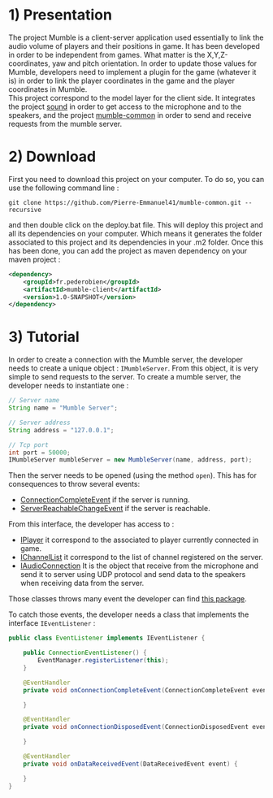 # 1) Presentation

The project Mumble is a client-server application used essentially to link the audio volume of players and their positions in game. It has been developed in order to be independent from games. What matter is the X,Y,Z-coordinates, yaw and pitch orientation. In order to update those values for Mumble, developers need to implement a plugin for the game (whatever it is) in order to link the player coordinates in the game and the player coordinates in Mumble.  
This project correspond to the model layer for the client side. It integrates the project [sound](https://github.com/Pierre-Emmanuel41/sound) in order to get access to the microphone and to the speakers, and the project [mumble-common](https://github.com/Pierre-Emmanuel41/mumble-common) in order to send and receive requests from the mumble server.

# 2) Download

First you need to download this project on your computer. To do so, you can use the following command line :

```git
git clone https://github.com/Pierre-Emmanuel41/mumble-common.git --recursive
```

and then double click on the deploy.bat file. This will deploy this project and all its dependencies on your computer. Which means it generates the folder associated to this project and its dependencies in your .m2 folder. Once this has been done, you can add the project as maven dependency on your maven project :

```xml
<dependency>
	<groupId>fr.pederobien</groupId>
	<artifactId>mumble-client</artifactId>
	<version>1.0-SNAPSHOT</version>
</dependency>
```

# 3) Tutorial

In order to create a connection with the Mumble server, the developer needs to create a unique object : <code>IMumbleServer</code>. From this object, it is very simple to send requests to the server. To create a mumble server, the developer needs to instantiate one :

```java
// Server name
String name = "Mumble Server";

// Server address
String address = "127.0.0.1";

// Tcp port
int port = 50000;
IMumbleServer mumbleServer = new MumbleServer(name, address, port);
```

Then the server needs to be opened (using the method <code>open</code>). This has for consequences to throw several events:  

- [ConnectionCompleteEvent](https://github.com/Pierre-Emmanuel41/communication/blob/master/src/main/java/fr/pederobien/communication/event/ConnectionCompleteEvent.java) if the server is running.
- [ServerReachableChangeEvent](https://github.com/Pierre-Emmanuel41/mumble-client/blob/master/src/main/java/fr/pederobien/mumble/client/event/ServerReachableChangeEvent.java) if the server is reachable.

From this interface, the developer has access to :  

- [IPlayer](https://github.com/Pierre-Emmanuel41/mumble-client/blob/master/src/main/java/fr/pederobien/mumble/client/interfaces/IPlayer.java) it correspond to the associated to player currently connected in game.
- [IChannelList](https://github.com/Pierre-Emmanuel41/mumble-client/blob/master/src/main/java/fr/pederobien/mumble/client/interfaces/IChannelList.java) it correspond to the list of channel registered on the server.
- [IAudioConnection](https://github.com/Pierre-Emmanuel41/mumble-client/blob/master/src/main/java/fr/pederobien/mumble/client/interfaces/IAudioConnection.java) It is the object that receive from the microphone and send it to server using UDP protocol and send data to the speakers when receiving data from the server.

Those classes throws many event the developer can find [this package](https://github.com/Pierre-Emmanuel41/mumble-client/tree/master/src/main/java/fr/pederobien/mumble/client/event).

To catch those events, the developer needs a class that implements the interface <code>IEventListener</code> :

``` java
public class EventListener implements IEventListener {

	public ConnectionEventListener() {
		EventManager.registerListener(this);
	}

	@EventHandler
	private void onConnectionCompleteEvent(ConnectionCompleteEvent event) {

	}

	@EventHandler
	private void onConnectionDisposedEvent(ConnectionDisposedEvent event) {

	}

	@EventHandler
	private void onDataReceivedEvent(DataReceivedEvent event) {

	}
}
```